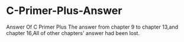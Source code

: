 # C-Primer-Plus-Answer
Answer Of C Primer Plus
The answer from chapter 9 to chapter 13,and chapter 16,All of other chapters' answer had been lost.
